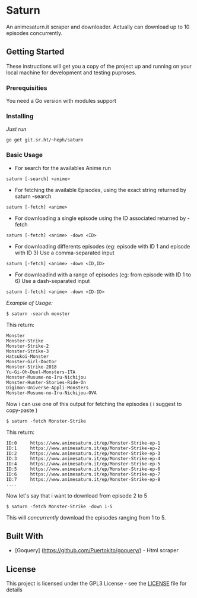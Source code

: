 # Saturn

An animesaturn.it scraper and downloader.
Actually can download up to 10 episodes concurrently.

## Getting Started

These instructions will get you a copy of the project up and
running on your local machine for development and testing
puproses.

### Prerequisities

You need a Go version with modules support

### Installing

_Just run_

```code
go get git.sr.ht/~heph/saturn
```


### Basic Usage

- For search for the availables Anime run

```code
saturn [-search] <anime>
```

- For fetching the available Episodes, using the exact string returned by saturn -search

```code
saturn [-fetch] <anime>
```

- For downloading a single episode using the ID associated returned by -fetch
```code
saturn [-fetch] <anime> -down <ID>
```

- For downloading differents episodes (eg: episode with ID 1 and episode with ID 3)
  Use a comma-separated input
```code
saturn [-fetch] <anime> -down <ID,ID>
```

- For downloadind with a range of episodes (eg: from episode with ID 1 to 6)
  Use a dash-separated input
```code
saturn [-fetch] <anime> -down <ID-ID>
```

_Example of Usage:_

```code
$ saturn -search monster
```

This return:

```code
Monster
Monster-Strike
Monster-Strike-2
Monster-Strike-3
Hatsukoi-Monster
Monster-Girl-Doctor
Monster-Strike-2018
Yu-Gi-Oh-Duel-Monsters-ITA
Monster-Musume-no-Iru-Nichijou
Monster-Hunter-Stories-Ride-On
Digimon-Universe-Appli-Monsters
Monster-Musume-no-Iru-Nichijou-OVA
```

Now i can use one of this output for fetching the episodes ( i suggest to copy-paste )

```code
$ saturn -fetch Monster-Strike
```

This return:
```code
ID:0 	 https://www.animesaturn.it/ep/Monster-Strike-ep-1
ID:1 	 https://www.animesaturn.it/ep/Monster-Strike-ep-2
ID:2 	 https://www.animesaturn.it/ep/Monster-Strike-ep-3
ID:3 	 https://www.animesaturn.it/ep/Monster-Strike-ep-4
ID:4 	 https://www.animesaturn.it/ep/Monster-Strike-ep-5
ID:5 	 https://www.animesaturn.it/ep/Monster-Strike-ep-6
ID:6 	 https://www.animesaturn.it/ep/Monster-Strike-ep-7
ID:7 	 https://www.animesaturn.it/ep/Monster-Strike-ep-8
....
```

Now let's say that i want to download from episode 2 to 5
```code
$ saturn -fetch Monster-Strike -down 1-5
```


This will *concurrently* download the episodes ranging from 1 to 5.


## Built With

* [Goquery] (https://github.com/Puertokito/goquery/) - Html scraper

## License

This project is licensed under the GPL3 License - see the [LICENSE](LICENSE) file for details
